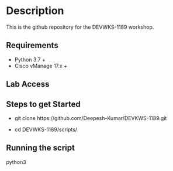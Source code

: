 # Description

This is the github repository for the DEVWKS-1189 workshop.

## Requirements

* Python 3.7 +
* Cisco vManage 17.x +

## Lab Access

## Steps to get Started 

* git clone ht<span>tps://<span>github.com<span>/Deepesh-Kumar/DEVKWS-1189.git

* cd DEVWKS-1189/scripts/

## Running the script

python3 <script name> vManage-ip
